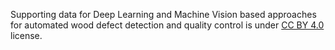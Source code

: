 Supporting data for Deep Learning and Machine Vision based approaches for automated wood defect detection and quality control is under [CC BY 4.0](https://creativecommons.org/licenses/by/4.0/legalcode) license.